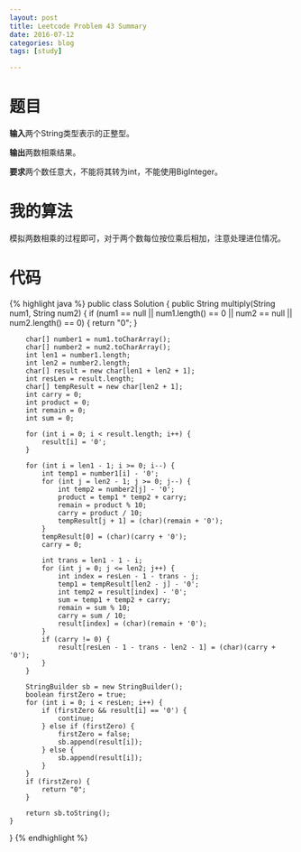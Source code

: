 ```yaml
---
layout: post
title: Leetcode Problem 43 Summary
date: 2016-07-12
categories: blog
tags: [study]

---
```


# 题目

**输入**两个String类型表示的正整型。

**输出**两数相乘结果。

**要求**两个数任意大，不能将其转为int，不能使用BigInteger。

# 我的算法

模拟两数相乘的过程即可，对于两个数每位按位乘后相加，注意处理进位情况。

# 代码

{% highlight java %}
public class Solution {
    public String multiply(String num1, String num2) {
        if (num1 == null || num1.length() == 0 || num2 == null || num2.length() == 0) {
            return "0";
        }
        
        char[] number1 = num1.toCharArray();
        char[] number2 = num2.toCharArray();
        int len1 = number1.length;
        int len2 = number2.length;
        char[] result = new char[len1 + len2 + 1];
        int resLen = result.length;
        char[] tempResult = new char[len2 + 1];
        int carry = 0;
        int product = 0;
        int remain = 0;
        int sum = 0;
        
        for (int i = 0; i < result.length; i++) {
            result[i] = '0';
        }
        
        for (int i = len1 - 1; i >= 0; i--) {
            int temp1 = number1[i] - '0';
            for (int j = len2 - 1; j >= 0; j--) {
                int temp2 = number2[j] - '0';
                product = temp1 * temp2 + carry;
                remain = product % 10;
                carry = product / 10;
                tempResult[j + 1] = (char)(remain + '0');
            }
            tempResult[0] = (char)(carry + '0');
            carry = 0;
            
            int trans = len1 - 1 - i;
            for (int j = 0; j <= len2; j++) {
                int index = resLen - 1 - trans - j;
                temp1 = tempResult[len2 - j] - '0';
                int temp2 = result[index] - '0';
                sum = temp1 + temp2 + carry;
                remain = sum % 10;
                carry = sum / 10;
                result[index] = (char)(remain + '0');
            }
            if (carry != 0) {
                result[resLen - 1 - trans - len2 - 1] = (char)(carry + '0');
            }
        }
        
        StringBuilder sb = new StringBuilder();
        boolean firstZero = true;
        for (int i = 0; i < resLen; i++) {
            if (firstZero && result[i] == '0') {
                continue;
            } else if (firstZero) {
                firstZero = false;
                sb.append(result[i]);
            } else {
                sb.append(result[i]);
            }
        }
        if (firstZero) {
            return "0";
        }
        
        return sb.toString();
    }
}
{% endhighlight %}
